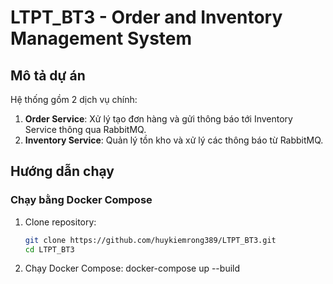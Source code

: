 # LTPT_BT3 - Order and Inventory Management System

## Mô tả dự án
Hệ thống gồm 2 dịch vụ chính:
1. **Order Service**: Xử lý tạo đơn hàng và gửi thông báo tới Inventory Service thông qua RabbitMQ.
2. **Inventory Service**: Quản lý tồn kho và xử lý các thông báo từ RabbitMQ.

## Hướng dẫn chạy

### Chạy bằng Docker Compose
1. Clone repository:
   ```bash
   git clone https://github.com/huykiemrong389/LTPT_BT3.git
   cd LTPT_BT3
2. Chạy Docker Compose:
   docker-compose up --build
